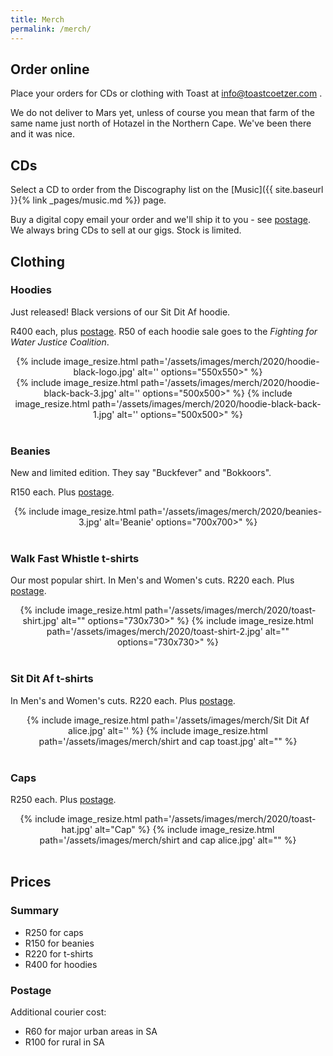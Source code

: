 ```yaml
---
title: Merch
permalink: /merch/
---
```


## Order online

Place your orders for CDs or clothing with Toast at <info@toastcoetzer.com> .

We do not deliver to Mars yet, unless of course you mean that farm of the same name just north of Hotazel in the Northern Cape. We've been there and it was nice.


## CDs

Select a CD to order from the Discography list on the [Music]({{ site.baseurl }}{% link _pages/music.md %}) page.

Buy a digital copy email your order and we'll ship it to you - see [postage](#postage). We always bring CDs to sell at our gigs. Stock is limited.


## Clothing

### Hoodies

Just released! Black versions of our Sit Dit Af hoodie.

R400 each, plus [postage](#postage). R50 of each hoodie sale goes to the _Fighting for Water Justice Coalition_.

<div align="center">
{% include image_resize.html
    path='/assets/images/merch/2020/hoodie-black-logo.jpg'
    alt=''
    options="550x550>"
%}
</div>

<div align="center">
{% include image_resize.html
    path='/assets/images/merch/2020/hoodie-black-back-3.jpg'
    alt=''
    options="500x500>"
%}
{% include image_resize.html
    path='/assets/images/merch/2020/hoodie-black-back-1.jpg'
    alt=''
    options="500x500>"
%}
</div>

<br>

### Beanies

New and limited edition. They say "Buckfever" and "Bokkoors".

R150 each. Plus [postage](#postage).

<div align="center">
{% include image_resize.html
    path='/assets/images/merch/2020/beanies-3.jpg'
    alt='Beanie'
    options="700x700>"
%}
</div>

<br>


### Walk Fast Whistle t-shirts

Our most popular shirt. In Men's and Women's cuts. R220 each. Plus [postage](#postage).

<div align="center">
{% include image_resize.html
    path='/assets/images/merch/2020/toast-shirt.jpg'
    alt=""
    options="730x730>"
%}
{% include image_resize.html
    path='/assets/images/merch/2020/toast-shirt-2.jpg'
    alt=""
    options="730x730>"
%}
</div>

<br>

### Sit Dit Af t-shirts

In Men's and Women's cuts. R220 each. Plus [postage](#postage).

<div align="center">
{% include image_resize.html
    path='/assets/images/merch/Sit Dit Af alice.jpg'
    alt=''
%}
{% include image_resize.html
    path='/assets/images/merch/shirt and cap toast.jpg'
    alt=""
%}
</div>

<br>


### Caps

R250 each. Plus [postage](#postage).

<div align="center">
{% include image_resize.html
    path='/assets/images/merch/2020/toast-hat.jpg'
    alt="Cap"
%}
{% include image_resize.html
    path='/assets/images/merch/shirt and cap alice.jpg'
    alt=""
%}
</div>

<br>

## Prices

### Summary

- R250 for caps
- R150 for beanies
- R220 for t-shirts
- R400 for hoodies

### Postage

Additional courier cost:

- R60 for major urban areas in SA
- R100 for rural in SA
